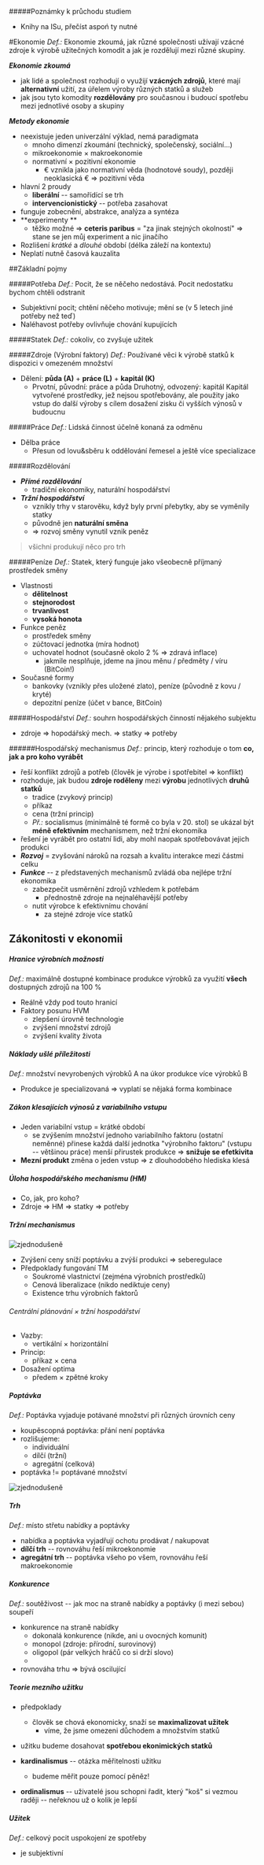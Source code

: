 #####Poznámky k průchodu studiem
- Knihy na ISu, přečíst aspoń ty nutné

#Ekonomie
*Def.:*	Ekonomie zkoumá, jak různé společnosti užívají vzácné zdroje k výrobě užitečných komodit a jak je rozdělují mezi různé skupiny.

***Ekonomie zkoumá***
- jak lidé a společnost rozhodují o využijí **vzácných zdrojů**, které mají **alternativní** užití, za úřelem výroby různých statků a služeb
- jak jsou tyto komodity **rozdělovány** pro současnou i budoucí spotřebu mezi jednotlivé osoby a skupiny

***Metody ekonomie***
- neexistuje jeden univerzální výklad, nemá paradigmata
	- mnoho dimenzí zkoumání (technický, společenský, sociální...)
	- mikroekonomie × makroekonomie
	- normativní × pozitivní ekonomie
		- € vznikla jako normativní věda (hodnotové soudy), později neoklasická € => pozitivní věda
- hlavní 2 proudy
	- **liberální** -- samořídící se trh
	- **intervencionistický** -- potřeba zasahovat
- funguje zobecnění, abstrakce, analýza a syntéza
- **experimenty **
	- těžko možné => **ceteris paribus** = "za jinak stejných okolností" => stane se jen můj experiment a nic jinačího
- Rozlišení *krátké* a *dlouhé* období (délka záleží na kontextu)
- Neplatí nutně časová kauzalita

##Základní pojmy

#####Potřeba
*Def.:*	Pocit, že se něčeho nedostává. Pocit nedostatku bychom chtěli odstranit
- Subjektivní pocit; chtění něčeho motivuje; mění se (v 5 letech jiné potřeby než teď)
- Naléhavost potřeby ovlivňuje chování kupujících

#####Statek
*Def.:*	cokoliv, co zvyšuje užitek

#####Zdroje (Výrobní faktory)
*Def.:*	Používané věci k výrobě statků k dispozici v omezeném množství
- Dělení:	**půda (A)** + **práce (L)** + **kapitál (K)**
	- Prvotní, původní: práce a půda
Druhotný, odvozený: kapitál
Kapitál	 vytvořené prostředky, jež nejsou spotřebovány, ale použity jako vstup do další výroby s cílem dosažení zisku či vyšších výnosů v budoucnu

#####Práce
*Def.:*	Lidská činnost účelně konaná za odměnu
- Dělba práce
	- Přesun od lovu&sběru k oddělování řemesel a ještě více specializace

#####Rozdělování
- ***Přímé rozdělování***
	- tradiční ekonomiky, naturální hospodářství
- ***Tržní hospodářství***
	- vznikly trhy v starověku, když byly první přebytky, aby se vyměnily statky
	- původně jen **naturální směna**
	- => rozvoj směny vynutil vznik peněz
> 	všichni produkují něco pro trh

#####Peníze
*Def.:* Statek, který funguje jako všeobecně příjmaný prostředek směny
- Vlastnosti
	- **dělitelnost**
	- **stejnorodost**
	- **trvanlivost**
	- **vysoká honota**
- Funkce peněz
	- prostředek směny
	- zúčtovací jednotka (míra hodnot)
	- uchovatel hodnot (současně okolo 2 % => zdravá inflace)
		- jakmile nesplňuje, jdeme na jinou měnu / předměty / víru (BitCoin!)
- Současné formy
	- bankovky (vznikly přes uložené zlato), peníze (původně z kovu / kryté)
	- depozitní peníze (účet v bance, BitCoin)

#####Hospodářství
*Def.:* souhrn hospodářských činností nějakého subjektu
- zdroje => hopodářský mech. => statky => potřeby

######Hospodářský mechanismus
*Def.:* princip, který rozhoduje o tom **co, jak a pro koho vyrábět**
- řeší konflikt zdrojů a potřeb (člověk je výrobe i spotřebitel => konflikt)
- rozhoduje, jak budou **zdroje roděleny** mezi **výrobu** jednotlivých **druhů statků**
	- tradice (zvykový princip)
	- příkaz
	- cena (tržní princip)
	- *Př.:* socialismus (minimálně té formě co byla v 20. stol) se ukázal být **méně efektivním** mechanismem, než tržní ekonomika
- řešení je vyrábět pro ostatní lidi, aby mohl naopak spotřebovávat jejich produkci
- ***Rozvoj*** = zvyšování nároků na rozsah a kvalitu interakce mezi částmi celku
- ***Funkce*** -- z představených mechanismů zvládá oba nejlépe tržní ekonomika
	- zabezpečit usměrnění zdrojů vzhledem k potřebám
		- přednostně zdroje na nejnaléhavější potřeby
	- nutit výrobce k efektivnímu chování
		- za stejné zdroje více statků

## Zákonitosti v ekonomii
##### Hranice výrobních možnosti
*Def.:* maximálně dostupné kombinace produkce výrobků za využití **všech** dostupných zdrojů na 100 %
- Reálně vždy pod touto hranicí
- Faktory posunu HVM
	- zlepšení úrovně technologie
	- zvýšení množství zdrojů
	- zvýšení kvality života

##### Náklady ušlé příležitosti
*Def.:* množství nevyrobených výrobků A na úkor produkce více výrobků B
- Produkce je specializovaná => vyplatí se nějaká forma kombinace

##### Zákon klesajících výnosů z variabilního vstupu
- Jeden variabilní vstup = krátké období
	- se zvýšením množství jednoho variabilního faktoru (ostatní neměnné) přinese každá další jednotka "výrobního faktoru" (vstupu -- většinou práce) menší přirustek produkce => **snižuje se efetkivita**
- **Mezní produkt** změna o jeden vstup => z dlouhodobého hlediska klesá

##### Úloha hospodářského mechanismu (HM)
- Co, jak, pro koho?
- Zdroje => HM => statky => potřeby

##### Tržní mechanismus

![zjednodušeně](data_VB003/trh.jpg)

- Zvýšení ceny sníží poptávku a zvýší produkci => seberegulace
- Předpoklady fungování TM
	- Soukromé vlastnictví (zejména výrobních prostředků)
	- Cenová liberalizace (nikdo nediktuje ceny)
	- Existence trhu výrobních faktorů

###### Centrální plánování × tržní hospodářství
- Vazby:
	-  vertikální × horizontální
- Princip: 
	- příkaz × cena
- Dosažení optima
	- předem × zpětné kroky

##### Poptávka
*Def.:* Poptávka vyjaduje potávané množství při různých úrovních ceny
- koupěscopná poptávka: přání není poptávka
- rozlišujeme:
	- individuální
	- dílčí (tržní)
	- agregátní (celková)
- poptávka != poptávané množství

![zjednodušeně](data_VB003/poptavka.png)

##### Trh
*Def.:* místo střetu nabídky a poptávky
- nabídka a poptávka vyjadřují ochotu prodávat / nakupovat
- **dílčí trh** -- rovnováhu řeší mikroekonomie
- **agregátní trh** -- poptávka všeho po všem, rovnováhu řeší makroekonomie

##### Konkurence
*Def.:* soutěživost -- jak moc na straně nabídky a poptávky (i mezi sebou) soupeří
- konkurence na straně nabídky
	- dokonalá konkurence (nikde, ani u ovocných komunit)
	- monopol (zdroje: přírodní, surovinový)
	- oligopol (pár velkých hráčů co si drží slovo)
	-
- rovnováha trhu => bývá oscilující

##### Teorie mezního užitku
- předpoklady
	- člověk se chová ekonomicky, snaží se **maximalizovat užitek**
		- víme, že jsme omezeni důchodem a množstvím statků
- užitku budeme dosahovat **spotřebou ekonimických statků**

- **kardinalismus** -- otázka měřitelnosti užitku
	- budeme měřit pouze pomocí pěněz!
- **ordinalismus** -- uživatelé jsou schopni řadit, který "koš" si vezmou raději -- neřeknou už o kolik je lepší

##### Užitek
*Def.:* celkový pocit uspokojení ze spotřeby
- je subjektivní

